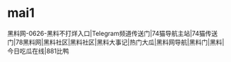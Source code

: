 # mai1
黑料网-0626-黑料不打烊入口|Telegram频道传送门|74猫导航主站|74猫传送门|78黑料网|黑料社区|黑料社区|黑料大事记|热门大瓜|黑料网导航|黑料门|黑料|今日吃瓜在线|881比鸭
